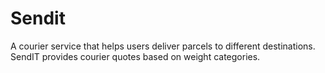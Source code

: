 # Sendit
A courier service that helps users deliver parcels to different destinations. SendIT provides courier quotes based on weight categories.
